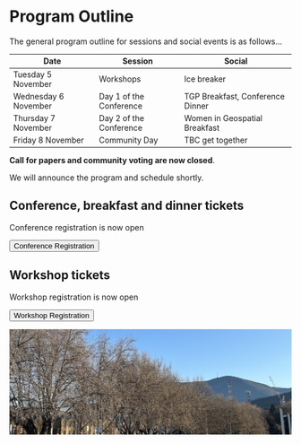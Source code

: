 # Program Outline

The general program outline for sessions and social events is as follows...

<!--All asterixed events can be bought via the register page either at the time of registering or after.-->

| Date                 | Session                 | Social                           |
| -------------------- | ----------------------- | -------------------------------- |
| Tuesday 5 November   | Workshops               | Ice breaker                      |
| Wednesday 6 November | Day 1 of the Conference | TGP Breakfast, Conference Dinner |
| Thursday 7 November  | Day 2 of the Conference | Women in Geospatial Breakfast    |
| Friday 8 November    | Community Day           | TBC get together                 |

**Call for papers and community voting are now closed**.

We will announce the program and schedule shortly.

<!-- ## Want to be part of our Program?

Presentations and Workshops are the beating heart of the FOSS4G SotM Oceania conference. They offer a platform for experts to share ground-breaking research, innovative ideas, and practical solutions. By attending presentations, attendees gain valuable insights into the latest developments in the FOSS4G arena, learn from leading professionals, and spark inspiration for attendees own work. They also foster discussion and debate, allowing attendees to connect with colleagues, ask questions, and exchange perspectives, propelling the entire FOSS4G SotM Oceania community forward.

For more information visit our [Call for Papers](/#/call-for-papers) page. -->

<!-- ## Community Voting

Community voting is now open for the FOSS4G SotM Oceania 2024 conference. You can vote for your favourite presentations to help shape the conference program.

<button target="https://talks.osgeo.org/foss4g-sotm-oceania-2024/p/voting/signup/">
    Vote now!
</button> -->

## Conference, breakfast and dinner tickets

Conference registration is now open

<button target="https://ti.to/osgeo-oceania/foss4g-sotm-oceania-2024">
    Conference Registration
</button>

## Workshop tickets

Workshop registration is now open

<button target="https://ti.to/osgeo-oceania/foss4g-sotm-oceania-2024-workshops" >
    Workshop Registration
</button>

![Salamanca near Hobart's waterfront](/imgs/salamanca-crop.jpeg)
